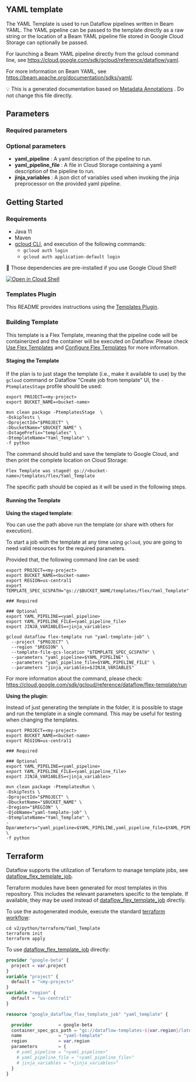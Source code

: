 
YAML template
---
The YAML Template is used to run Dataflow pipelines written in Beam YAML. The
YAML pipeline can be passed to the template directly as a raw string or the
location of a Beam YAML pipeline file stored in Google Cloud Storage can
optionally be passed.

For launching a Beam YAML pipeline directly from the gcloud command line, see
https://cloud.google.com/sdk/gcloud/reference/dataflow/yaml.

For more information on Beam YAML, see
https://beam.apache.org/documentation/sdks/yaml/.



:bulb: This is a generated documentation based
on [Metadata Annotations](https://github.com/GoogleCloudPlatform/DataflowTemplates#metadata-annotations)
. Do not change this file directly.

## Parameters

### Required parameters


### Optional parameters

* **yaml_pipeline** : A yaml description of the pipeline to run.
* **yaml_pipeline_file** : A file in Cloud Storage containing a yaml description of the pipeline to run.
* **jinja_variables** : A json dict of variables used when invoking the jinja preprocessor on the provided yaml pipeline.



## Getting Started

### Requirements

* Java 11
* Maven
* [gcloud CLI](https://cloud.google.com/sdk/gcloud), and execution of the
  following commands:
  * `gcloud auth login`
  * `gcloud auth application-default login`

:star2: Those dependencies are pre-installed if you use Google Cloud Shell!

[![Open in Cloud Shell](http://gstatic.com/cloudssh/images/open-btn.svg)](https://console.cloud.google.com/cloudshell/editor?cloudshell_git_repo=https%3A%2F%2Fgithub.com%2FGoogleCloudPlatform%2FDataflowTemplates.git&cloudshell_open_in_editor=python/src/main/java/com/google/cloud/teleport/templates/python/YAMLTemplate.java)

### Templates Plugin

This README provides instructions using
the [Templates Plugin](https://github.com/GoogleCloudPlatform/DataflowTemplates#templates-plugin).

### Building Template

This template is a Flex Template, meaning that the pipeline code will be
containerized and the container will be executed on Dataflow. Please
check [Use Flex Templates](https://cloud.google.com/dataflow/docs/guides/templates/using-flex-templates)
and [Configure Flex Templates](https://cloud.google.com/dataflow/docs/guides/templates/configuring-flex-templates)
for more information.

#### Staging the Template

If the plan is to just stage the template (i.e., make it available to use) by
the `gcloud` command or Dataflow "Create job from template" UI,
the `-PtemplatesStage` profile should be used:

```shell
export PROJECT=<my-project>
export BUCKET_NAME=<bucket-name>

mvn clean package -PtemplatesStage  \
-DskipTests \
-DprojectId="$PROJECT" \
-DbucketName="$BUCKET_NAME" \
-DstagePrefix="templates" \
-DtemplateName="Yaml_Template" \
-f python
```


The command should build and save the template to Google Cloud, and then print
the complete location on Cloud Storage:

```
Flex Template was staged! gs://<bucket-name>/templates/flex/Yaml_Template
```

The specific path should be copied as it will be used in the following steps.

#### Running the Template

**Using the staged template**:

You can use the path above run the template (or share with others for execution).

To start a job with the template at any time using `gcloud`, you are going to
need valid resources for the required parameters.

Provided that, the following command line can be used:

```shell
export PROJECT=<my-project>
export BUCKET_NAME=<bucket-name>
export REGION=us-central1
export TEMPLATE_SPEC_GCSPATH="gs://$BUCKET_NAME/templates/flex/Yaml_Template"

### Required

### Optional
export YAML_PIPELINE=<yaml_pipeline>
export YAML_PIPELINE_FILE=<yaml_pipeline_file>
export JINJA_VARIABLES=<jinja_variables>

gcloud dataflow flex-template run "yaml-template-job" \
  --project "$PROJECT" \
  --region "$REGION" \
  --template-file-gcs-location "$TEMPLATE_SPEC_GCSPATH" \
  --parameters "yaml_pipeline=$YAML_PIPELINE" \
  --parameters "yaml_pipeline_file=$YAML_PIPELINE_FILE" \
  --parameters "jinja_variables=$JINJA_VARIABLES"
```

For more information about the command, please check:
https://cloud.google.com/sdk/gcloud/reference/dataflow/flex-template/run


**Using the plugin**:

Instead of just generating the template in the folder, it is possible to stage
and run the template in a single command. This may be useful for testing when
changing the templates.

```shell
export PROJECT=<my-project>
export BUCKET_NAME=<bucket-name>
export REGION=us-central1

### Required

### Optional
export YAML_PIPELINE=<yaml_pipeline>
export YAML_PIPELINE_FILE=<yaml_pipeline_file>
export JINJA_VARIABLES=<jinja_variables>

mvn clean package -PtemplatesRun \
-DskipTests \
-DprojectId="$PROJECT" \
-DbucketName="$BUCKET_NAME" \
-Dregion="$REGION" \
-DjobName="yaml-template-job" \
-DtemplateName="Yaml_Template" \
-Dparameters="yaml_pipeline=$YAML_PIPELINE,yaml_pipeline_file=$YAML_PIPELINE_FILE,jinja_variables=$JINJA_VARIABLES" \
-f python
```

## Terraform

Dataflow supports the utilization of Terraform to manage template jobs,
see [dataflow_flex_template_job](https://registry.terraform.io/providers/hashicorp/google/latest/docs/resources/dataflow_flex_template_job).

Terraform modules have been generated for most templates in this repository. This includes the relevant parameters
specific to the template. If available, they may be used instead of
[dataflow_flex_template_job](https://registry.terraform.io/providers/hashicorp/google/latest/docs/resources/dataflow_flex_template_job)
directly.

To use the autogenerated module, execute the standard
[terraform workflow](https://developer.hashicorp.com/terraform/intro/core-workflow):

```shell
cd v2/python/terraform/Yaml_Template
terraform init
terraform apply
```

To use
[dataflow_flex_template_job](https://registry.terraform.io/providers/hashicorp/google/latest/docs/resources/dataflow_flex_template_job)
directly:

```terraform
provider "google-beta" {
  project = var.project
}
variable "project" {
  default = "<my-project>"
}
variable "region" {
  default = "us-central1"
}

resource "google_dataflow_flex_template_job" "yaml_template" {

  provider          = google-beta
  container_spec_gcs_path = "gs://dataflow-templates-${var.region}/latest/flex/Yaml_Template"
  name              = "yaml-template"
  region            = var.region
  parameters        = {
    # yaml_pipeline = "<yaml_pipeline>"
    # yaml_pipeline_file = "<yaml_pipeline_file>"
    # jinja_variables = "<jinja_variables>"
  }
}
```
